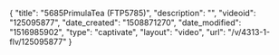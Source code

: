 {
    "title": "5685PrimulaTea (FTP5785)",
    "description": "",
    "videoid": "125095877",
    "date_created": "1508871270",
    "date_modified": "1516985902",
    "type": "captivate",
    "layout": "video",
    "url": "\/v\/4313-1-flv\/125095877"
}